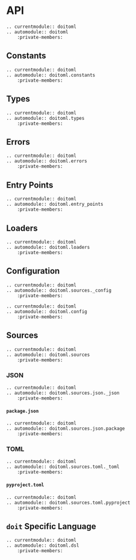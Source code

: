 # API

```{eval-rst}
.. currentmodule:: doitoml
.. automodule:: doitoml
    :private-members:
```

## Constants

```{eval-rst}
.. currentmodule:: doitoml
.. automodule:: doitoml.constants
    :private-members:
```

## Types

```{eval-rst}
.. currentmodule:: doitoml
.. automodule:: doitoml.types
    :private-members:
```

## Errors

```{eval-rst}
.. currentmodule:: doitoml
.. automodule:: doitoml.errors
    :private-members:
```

## Entry Points

```{eval-rst}
.. currentmodule:: doitoml
.. automodule:: doitoml.entry_points
    :private-members:
```

## Loaders

```{eval-rst}
.. currentmodule:: doitoml
.. automodule:: doitoml.loaders
    :private-members:
```

## Configuration

```{eval-rst}
.. currentmodule:: doitoml
.. automodule:: doitoml.sources._config
    :private-members:
```

```{eval-rst}
.. currentmodule:: doitoml
.. automodule:: doitoml.config
    :private-members:
```

## Sources

```{eval-rst}
.. currentmodule:: doitoml
.. automodule:: doitoml.sources
    :private-members:
```

### JSON

```{eval-rst}
.. currentmodule:: doitoml
.. automodule:: doitoml.sources.json._json
    :private-members:
```

#### `package.json`

```{eval-rst}
.. currentmodule:: doitoml
.. automodule:: doitoml.sources.json.package
    :private-members:
```

### TOML

```{eval-rst}
.. currentmodule:: doitoml
.. automodule:: doitoml.sources.toml._toml
    :private-members:
```

#### `pyproject.toml`

```{eval-rst}
.. currentmodule:: doitoml
.. automodule:: doitoml.sources.toml.pyproject
    :private-members:
```

## `doit` Specific Language

```{eval-rst}
.. currentmodule:: doitoml
.. automodule:: doitoml.dsl
    :private-members:
```
